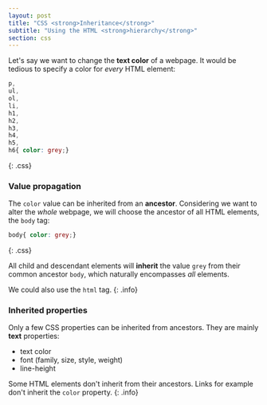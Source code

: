 ```yaml
---
layout: post
title: "CSS <strong>Inheritance</strong>"
subtitle: "Using the HTML <strong>hierarchy</strong>"
section: css
---
```


Let's say we want to change the **text color** of a webpage. It would be tedious to specify a color for _every_ HTML element:

```css
p,
ul,
ol,
li,
h1,
h2,
h3,
h4,
h5,
h6{ color: grey;}
```
{: .css}

### Value propagation

The `color` value can be inherited from an **ancestor**. Considering we want to alter the _whole_ webpage, we will choose the ancestor of all HTML elements, the `body` tag:

```css
body{ color: grey;}
```
{: .css}

All child and descendant elements will **inherit** the value `grey` from their common ancestor `body`, which naturally encompasses _all_ elements.

We could also use the `html` tag.
{: .info}

### Inherited properties

Only a few CSS properties can be inherited from ancestors. They are mainly **text** properties:

* text color
* font (family, size, style, weight)
* line-height

Some HTML elements don't inherit from their ancestors. Links for example don't inherit the `color` property.
{: .info}
